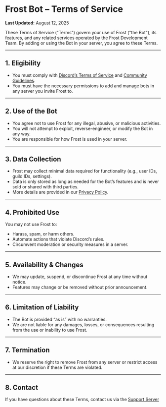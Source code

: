 # Frost Bot – Terms of Service

**Last Updated:** August 12, 2025  

These Terms of Service ("Terms") govern your use of Frost ("the Bot"), its features, and any related services operated by the Frost Development Team. By adding or using the Bot in your server, you agree to these Terms.

---

## 1. Eligibility
- You must comply with [Discord’s Terms of Service](https://discord.com/terms) and [Community Guidelines](https://discord.com/guidelines).  
- You must have the necessary permissions to add and manage bots in any server you invite Frost to.

---

## 2. Use of the Bot
- You agree not to use Frost for any illegal, abusive, or malicious activities.  
- You will not attempt to exploit, reverse-engineer, or modify the Bot in any way.  
- You are responsible for how Frost is used in your server.

---

## 3. Data Collection
- Frost may collect minimal data required for functionality (e.g., user IDs, guild IDs, settings).  
- Data is only stored as long as needed for the Bot’s features and is never sold or shared with third parties.  
- More details are provided in our [Privacy Policy](./PRIVACY_POLICY.md).

---

## 4. Prohibited Use
You may not use Frost to:  
- Harass, spam, or harm others.  
- Automate actions that violate Discord’s rules.  
- Circumvent moderation or security measures in a server.

---

## 5. Availability & Changes
- We may update, suspend, or discontinue Frost at any time without notice.  
- Features may change or be removed without prior announcement.

---

## 6. Limitation of Liability
- The Bot is provided “as is” with no warranties.  
- We are not liable for any damages, losses, or consequences resulting from the use or inability to use Frost.

---

## 7. Termination
- We reserve the right to remove Frost from any server or restrict access at our discretion if these Terms are violated.

---

## 8. Contact
If you have questions about these Terms, contact us via the [Support Server](https://discord.gg/ErF6QjCEgB)
